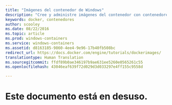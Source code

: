 ```yaml
---
title: "Imágenes del contenedor de Windows"
description: "Cree y administre imágenes del contenedor con contenedores de Windows."
keywords: docker, contenedores
author: scooley
ms.date: 08/22/2016
ms.topic: article
ms.prod: windows-containers
ms.service: windows-containers
ms.assetid: d8163185-9860-4ee4-9e96-17b40fb508bc
redirect_url: https://docs.docker.com/engine/tutorials/dockerimages/
translationtype: Human Translation
ms.sourcegitcommit: ffdf89b0ae346197b9ae631ee5260e0565261c55
ms.openlocfilehash: 43046eaf639f72d029d3d033297e4ff155c9558d

---
```


# Este documento está en desuso.


<!--HONumber=Oct16_HO4-->


